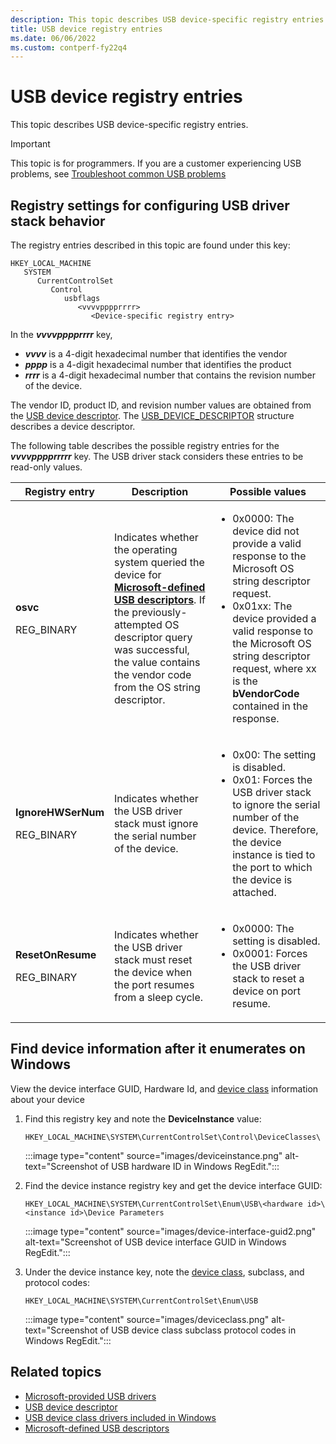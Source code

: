 ```yaml
---
description: This topic describes USB device-specific registry entries.
title: USB device registry entries
ms.date: 06/06/2022
ms.custom: contperf-fy22q4
---
```


# USB device registry entries

This topic describes USB device-specific registry entries.

> [!IMPORTANT]
> This topic is for programmers. If you are a customer experiencing USB problems, see [Troubleshoot common USB problems](https://support.microsoft.com/help/17614/windows-10-troubleshoot-common-usb-problems)

## Registry settings for configuring USB driver stack behavior

The registry entries described in this topic are found under this key:

```output
HKEY_LOCAL_MACHINE
   SYSTEM
      CurrentControlSet
         Control
            usbflags
               <vvvvpppprrrr>
                  <Device-specific registry entry>
```

In the ***vvvvpppprrrr*** key,

- ***vvvv*** is a 4-digit hexadecimal number that identifies the vendor
- ***pppp*** is a 4-digit hexadecimal number that identifies the product
- ***rrrr*** is a 4-digit hexadecimal number that contains the revision number of the device.

The vendor ID, product ID, and revision number values are obtained from the [USB device descriptor](usb-device-descriptors.md). The [USB_DEVICE_DESCRIPTOR](/windows-hardware/drivers/ddi/usbspec/ns-usbspec-_usb_device_descriptor) structure describes a device descriptor.

The following table describes the possible registry entries for the ***vvvvpppprrrrr*** key. The USB driver stack considers these entries to be read-only values.

<table>
  <thead>
    <tr>
      <th>Registry entry</th>
      <th>Description</th>
      <th>Possible values</th>
    </tr>
  </thead>
  <tbody>
    <tr>
      <td>
        <p><strong>osvc</strong></p>
        <p>REG_BINARY</p>
      </td>
      <td>
        <p>Indicates whether the operating system queried the device for <strong><a href="microsoft-defined-usb-descriptors.md" data-raw-source="[Microsoft-defined USB descriptors](microsoft-defined-usb-descriptors.md)">Microsoft-defined USB descriptors</a></strong>. If the previously-attempted OS descriptor query was successful, the value contains the vendor code from the OS string descriptor.</p>
      </td>
      <td>
        <ul>
          <li>0x0000: The device did not provide a valid response to the Microsoft OS string descriptor request.</li>
          <li>0x01xx: The device provided a valid response to the Microsoft OS string descriptor request, where xx is the <strong>bVendorCode</strong> contained in the response.</li>
        </ul>
      </td>
    </tr>
    <tr>
      <td>
        <p><strong>IgnoreHWSerNum</strong></p>
        <p>REG_BINARY</p>
      </td>
      <td>
        <p>Indicates whether the USB driver stack must ignore the serial number of the device.</p>
      </td>
      <td>
        <ul>
          <li>0x00: The setting is disabled.</li>
          <li>0x01: Forces the USB driver stack to ignore the serial number of the device. Therefore, the device instance is tied to the port to which the device is attached.</li>
        </ul>
      </td>
    </tr>
    <tr>
      <td>
        <p><strong>ResetOnResume</strong></p>
        <p>REG_BINARY</p>
      </td>
      <td>
        <p>Indicates whether the USB driver stack must reset the device when the port resumes from a sleep cycle.</p>
      </td>
      <td>
        <ul>
          <li>0x0000: The setting is disabled.</li>
          <li>0x0001: Forces the USB driver stack to reset a device on port resume.</li>
        </ul>
      </td>
    </tr>
  </tbody>
</table>

## Find device information after it enumerates on Windows

View the device interface GUID, Hardware Id, and [device class](supported-usb-classes.md#usb-device-classes) information about your device

1. Find this registry key and note the **DeviceInstance** value:

    `HKEY_LOCAL_MACHINE\SYSTEM\CurrentControlSet\Control\DeviceClasses\`

    :::image type="content" source="images/deviceinstance.png" alt-text="Screenshot of USB hardware ID in Windows RegEdit.":::

1. Find the device instance registry key and get the device interface GUID:

    `HKEY_LOCAL_MACHINE\SYSTEM\CurrentControlSet\Enum\USB\<hardware id>\<instance id>\Device Parameters`

    :::image type="content" source="images/device-interface-guid2.png" alt-text="Screenshot of USB device interface GUID in Windows RegEdit.":::

1. Under the device instance key, note the [device class](supported-usb-classes.md#usb-device-classes), subclass, and protocol codes:

    `HKEY_LOCAL_MACHINE\SYSTEM\CurrentControlSet\Enum\USB`

    :::image type="content" source="images/deviceclass.png" alt-text="Screenshot of USB device class subclass protocol codes in Windows RegEdit.":::

## Related topics

- [Microsoft-provided USB drivers](system-supplied-usb-drivers.md)
- [USB device descriptor](usb-device-descriptors.md)
- [USB device class drivers included in Windows](supported-usb-classes.md)
- [Microsoft-defined USB descriptors](microsoft-defined-usb-descriptors.md)
